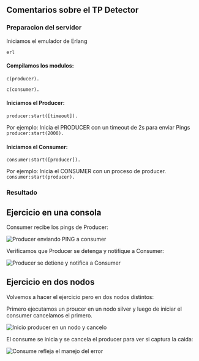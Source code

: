 ## Comentarios sobre el TP Detector

### Preparacion del servidor

Iniciamos el emulador de Erlang
```
erl
```

#### Compilamos los modulos:
```
c(producer).

c(consumer).

```

#### Iniciamos el Producer:

```producer:start([timeout]).```

Por ejemplo: Inicia el PRODUCER con un timeout de 2s para enviar Pings ``` producer:start(2000). ``` 


#### Iniciamos el Consumer:

```consumer:start([producer]).```

Por ejemplo: Inicia el CONSUMER con un proceso de producer.  ``` consumer:start(producer). ``` 


### Resultado 

## Ejercicio en una consola
Consumer recibe los pings de Producer:

![Producer enviando PING a consumer](./images/ping.png)


Verificamos que Producer se detenga y notifique a Consumer:

![Producer se detiene y notifica a Consumer](images\producerstop.png)


## Ejercicio en dos nodos

Volvemos a hacer el ejercicio pero en dos nodos distintos:

Primero ejecutamos un proucer en un nodo silver y luego de iniciar el consumer cancelamos el primero.

![Inicio producer en un nodo y cancelo](images\killproducer.png)


El consume se inicia y se cancela el producer para ver si captura la caida:

![Consume refleja el manejo del error](images\consumererror.png)
